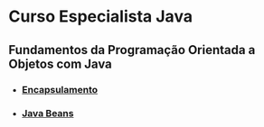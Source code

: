 # Curso Especialista Java

## Fundamentos da Programação Orientada a Objetos com Java

- ### [Encapsulamento](encapsulamento.md)

- ### [Java Beans](java-beans.md)